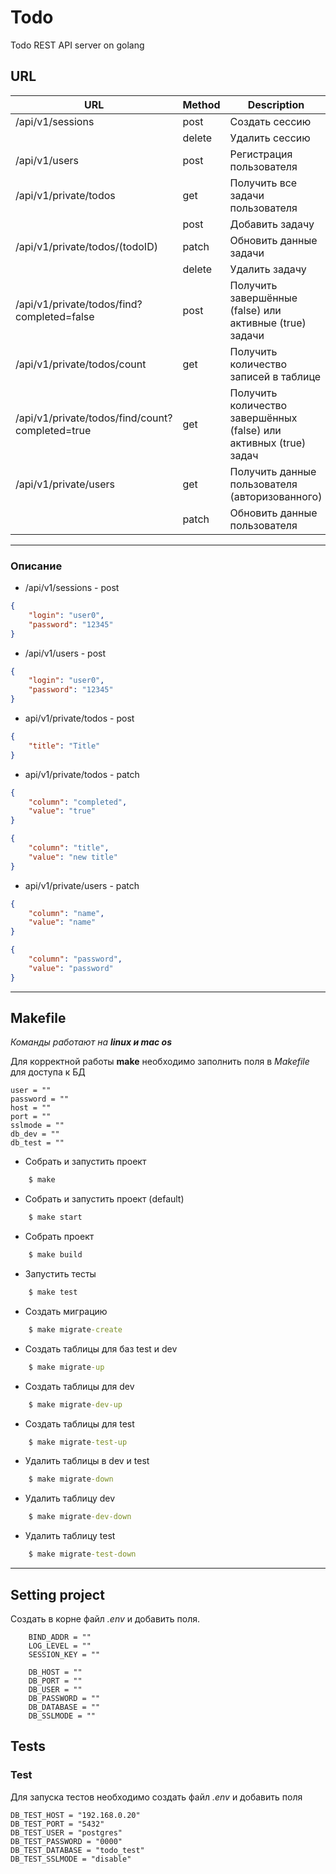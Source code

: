 # Todo 
Todo REST API server on golang

## URL

| URL                                             | Method | Description                                                       |
|-------------------------------------------------|--------|-------------------------------------------------------------------|
| /api/v1/sessions                                | post   | Создать сессию                                                    |
|                                                 | delete | Удалить сессию                                                    |
| /api/v1/users                                   | post   | Регистрация пользователя                                          |
| /api/v1/private/todos                           | get    | Получить все задачи пользователя                                  |
|                                                 | post   | Добавить задачу                                                   |
| /api/v1/private/todos/(todoID)                  | patch  | Обновить данные задачи                                            |
|                                                 | delete | Удалить задачу                                                    |
| /api/v1/private/todos/find?completed=false      | post   | Получить завершённые (false) или активные (true) задачи           |
| /api/v1/private/todos/count                     | get    | Получить количество записей в таблице                             |
| /api/v1/private/todos/find/count?completed=true | get    | Получить количество завершённых (false) или активных (true) задач |
| /api/v1/private/users                           | get    | Получить данные пользователя (авторизованного)                    |
|                                                 | patch  | Обновить данные пользователя                                      |
___

### Описание

* /api/v1/sessions - post

```JSON
{
    "login": "user0",
    "password": "12345"
}
```


* /api/v1/users - post

```JSON
{
    "login": "user0",
    "password": "12345"
}
```

* api/v1/private/todos - post

```JSON
{
    "title": "Title"
}
```

* api/v1/private/todos - patch

```JSON
{
    "column": "completed",
    "value": "true"
}
```

```JSON
{
    "column": "title",
    "value": "new title"
}
```

* api/v1/private/users - patch

```JSON
{
    "column": "name",
    "value": "name"
}
```

```JSON
{
    "column": "password",
    "value": "password"
}
```
___

## Makefile
*Команды работают на __linux и mac os__*

Для корректной работы __make__ необходимо заполнить поля в *Makefile* для доступа к БД
```
user = ""
password = ""
host = ""
port = ""
sslmode = ""
db_dev = ""
db_test = ""
```

+ Собрать и запустить проект
``` cmd
    $ make
```

+ Собрать и запустить проект (default)
``` cmd
    $ make start
```

+ Собрать проект
``` cmd
    $ make build
```

+ Запустить тесты
``` cmd
    $ make test
```

+ Создать миграцию
```cmd
    $ make migrate-create
```

+ Создать таблицы для баз  test и dev
``` cmd
    $ make migrate-up
```

 + Создать таблицы для dev
```cmd
    $ make migrate-dev-up
``` 

 + Создать таблицы для test
```cmd
    $ make migrate-test-up
 ``` 

 + Удалить таблицы в dev и test
```cmd
    $ make migrate-down
```

+ Удалить таблицу dev
```cmd
    $ make migrate-dev-down
```

+ Удалить таблицу test
```cmd
    $ make migrate-test-down
```

___

## Setting project
Создать в корне файл *.env* и добавить поля.

```
    BIND_ADDR = ""
    LOG_LEVEL = ""
    SESSION_KEY = ""

    DB_HOST = ""
    DB_PORT = ""
    DB_USER = ""
    DB_PASSWORD = ""
    DB_DATABASE = ""
    DB_SSLMODE = ""
```

## Tests

### Test
Для запуска тестов необходимо создать файл *.env* и добавить поля

```
DB_TEST_HOST = "192.168.0.20"
DB_TEST_PORT = "5432"
DB_TEST_USER = "postgres"
DB_TEST_PASSWORD = "0000"
DB_TEST_DATABASE = "todo_test"
DB_TEST_SSLMODE = "disable"
```
